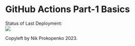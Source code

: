 # GitHub Actions Part-1 Basics


Status of Last Deployment:<br>
<img src="https://github.com/kolayne2021/app-for-jenkins/workflows/My-github-actions-basics/badge.svg?branch=master"><br>


Copyleft by Nik Prokopenko 2023.
